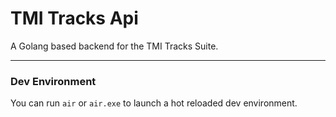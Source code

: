 # TMI Tracks Api

A Golang based backend for the TMI Tracks Suite.
***

### Dev Environment
You can run ```air``` or ```air.exe``` to launch a hot reloaded dev environment.
